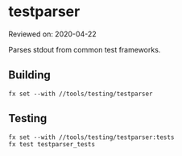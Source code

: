 # testparser

Reviewed on: 2020-04-22

Parses stdout from common test frameworks.

## Building

`fx set --with //tools/testing/testparser`

## Testing

```
fx set --with //tools/testing/testparser:tests
fx test testparser_tests
```
